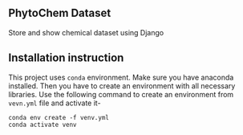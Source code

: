 ## PhytoChem Dataset
Store and show chemical dataset using Django

## Installation instruction
This project uses `conda` environment.
Make sure you have anaconda installed. Then you
have to create an environment with all necessary
libraries. Use the following command to create
an environment from `vevn.yml` file and activate
it-

```
conda env create -f venv.yml
conda activate venv
```
